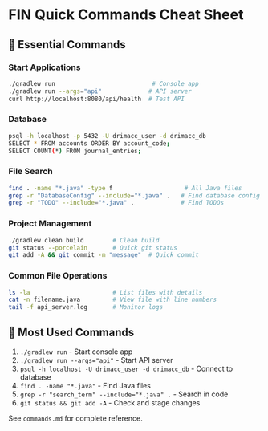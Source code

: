 # FIN Quick Commands Cheat Sheet

## 🚀 Essential Commands

### Start Applications
```bash
./gradlew run                           # Console app
./gradlew run --args="api"             # API server
curl http://localhost:8080/api/health  # Test API
```

### Database
```bash
psql -h localhost -p 5432 -U drimacc_user -d drimacc_db
SELECT * FROM accounts ORDER BY account_code;
SELECT COUNT(*) FROM journal_entries;
```

### File Search
```bash
find . -name "*.java" -type f                    # All Java files
grep -r "DatabaseConfig" --include="*.java" .   # Find database config
grep -r "TODO" --include="*.java" .             # Find TODOs
```

### Project Management
```bash
./gradlew clean build        # Clean build
git status --porcelain       # Quick git status
git add -A && git commit -m "message"  # Quick commit
```

### Common File Operations
```bash
ls -la                       # List files with details
cat -n filename.java         # View file with line numbers
tail -f api_server.log       # Monitor logs
```

## 🎯 Most Used Commands
1. `./gradlew run` - Start console app
2. `./gradlew run --args="api"` - Start API server  
3. `psql -h localhost -U drimacc_user -d drimacc_db` - Connect to database
4. `find . -name "*.java"` - Find Java files
5. `grep -r "search_term" --include="*.java" .` - Search in code
6. `git status && git add -A` - Check and stage changes

See `commands.md` for complete reference.
